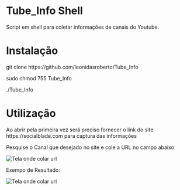 # Tube_Info Shell
Script em shell para coletar informações de canais do Youtube.

# Instalação
<p>git clone https://github.com/leonidasroberto/Tube_Info</p>
<p>sudo chmod 755 Tube_Info</p>
<p>./Tube_Info</p>

# Utilização
<p>Ao abrir pela primeira vez será preciso fornecer o link do site https://socialblade.com para captura das informações</p>
<p>Pesquise o Canal que desejado no site e cole a URL no campo abaixo</p>
<img src="https://i.imgur.com/Qnv1UAb.png" alt="Tela onde colar url" />
<p>Exempo de Resultado:</p>
<img src="https://i.imgur.com/8rtC65q.png" alt="Tela onde colar url" />
